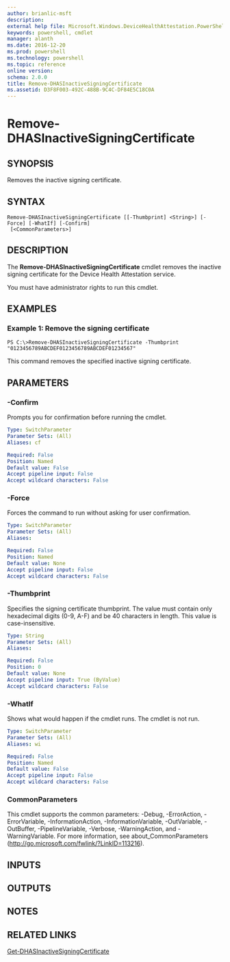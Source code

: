 ```yaml
---
author: brianlic-msft
description: 
external help file: Microsoft.Windows.DeviceHealthAttestation.PowerShell.dll-Help.xml
keywords: powershell, cmdlet
manager: alanth
ms.date: 2016-12-20
ms.prod: powershell
ms.technology: powershell
ms.topic: reference
online version: 
schema: 2.0.0
title: Remove-DHASInactiveSigningCertificate
ms.assetid: D3F8F003-492C-488B-9C4C-DF84E5C18C0A
---
```


# Remove-DHASInactiveSigningCertificate

## SYNOPSIS
Removes the inactive signing certificate.

## SYNTAX

```
Remove-DHASInactiveSigningCertificate [[-Thumbprint] <String>] [-Force] [-WhatIf] [-Confirm]
 [<CommonParameters>]
```

## DESCRIPTION
The **Remove-DHASInactiveSigningCertificate** cmdlet removes the inactive signing certificate for the Device Health Attestation service.

You must have administrator rights to run this cmdlet.

## EXAMPLES

### Example 1: Remove the signing certificate
```
PS C:\>Remove-DHASInactiveSigningCertificate -Thumbprint "0123456789ABCDEF0123456789ABCDEF01234567"
```

This command removes the specified inactive signing certificate.

## PARAMETERS

### -Confirm
Prompts you for confirmation before running the cmdlet.

```yaml
Type: SwitchParameter
Parameter Sets: (All)
Aliases: cf

Required: False
Position: Named
Default value: False
Accept pipeline input: False
Accept wildcard characters: False
```

### -Force
Forces the command to run without asking for user confirmation.

```yaml
Type: SwitchParameter
Parameter Sets: (All)
Aliases: 

Required: False
Position: Named
Default value: None
Accept pipeline input: False
Accept wildcard characters: False
```

### -Thumbprint
Specifies the signing certificate thumbprint.
The value must contain only hexadecimal digits (0-9, A-F) and be 40 characters in length.
This value is case-insensitive.

```yaml
Type: String
Parameter Sets: (All)
Aliases: 

Required: False
Position: 0
Default value: None
Accept pipeline input: True (ByValue)
Accept wildcard characters: False
```

### -WhatIf
Shows what would happen if the cmdlet runs.
The cmdlet is not run.

```yaml
Type: SwitchParameter
Parameter Sets: (All)
Aliases: wi

Required: False
Position: Named
Default value: False
Accept pipeline input: False
Accept wildcard characters: False
```

### CommonParameters
This cmdlet supports the common parameters: -Debug, -ErrorAction, -ErrorVariable, -InformationAction, -InformationVariable, -OutVariable, -OutBuffer, -PipelineVariable, -Verbose, -WarningAction, and -WarningVariable. For more information, see about_CommonParameters (http://go.microsoft.com/fwlink/?LinkID=113216).

## INPUTS

## OUTPUTS

## NOTES

## RELATED LINKS

[Get-DHASInactiveSigningCertificate](./Get-DHASInactiveSigningCertificate.md)

